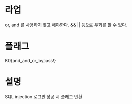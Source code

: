 # 라업
or, and 를 사용하지 않고 해야한다.
&& || 등으로 우회를 할 수 있다.


# 플래그
K0{and_and_or_bypass!}


# 설명
SQL injection
로그인 성공 시 플래그 반환